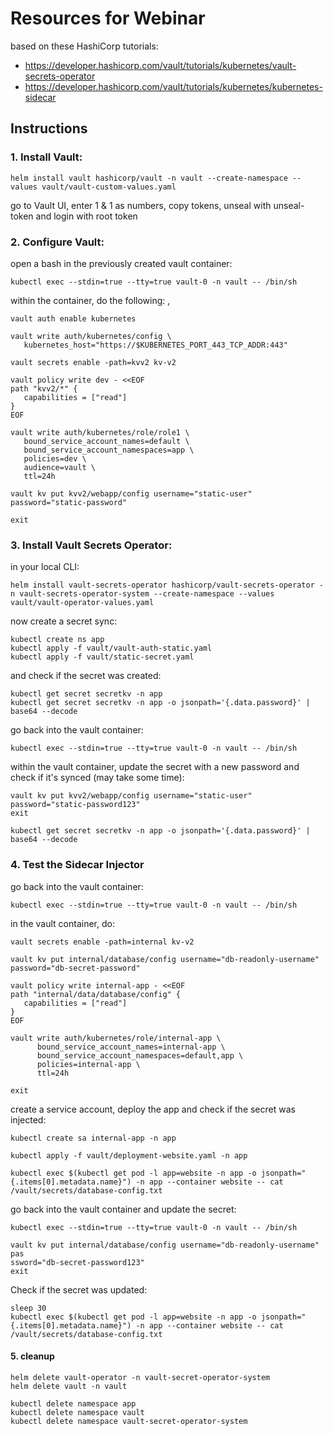 # Resources for Webinar

based on these HashiCorp tutorials:

- https://developer.hashicorp.com/vault/tutorials/kubernetes/vault-secrets-operator
- https://developer.hashicorp.com/vault/tutorials/kubernetes/kubernetes-sidecar


## Instructions

### 1. Install Vault:

```
helm install vault hashicorp/vault -n vault --create-namespace --values vault/vault-custom-values.yaml
```

go to Vault UI, enter 1 & 1 as numbers, copy tokens, unseal with unseal-token and login with root token

### 2. Configure Vault:

open a bash in the previously created vault container:

```
kubectl exec --stdin=true --tty=true vault-0 -n vault -- /bin/sh
```

within the container, do the following:
‚
```
vault auth enable kubernetes

vault write auth/kubernetes/config \
   kubernetes_host="https://$KUBERNETES_PORT_443_TCP_ADDR:443"

vault secrets enable -path=kvv2 kv-v2

vault policy write dev - <<EOF
path "kvv2/*" {
   capabilities = ["read"]
}
EOF

vault write auth/kubernetes/role/role1 \
   bound_service_account_names=default \
   bound_service_account_namespaces=app \
   policies=dev \
   audience=vault \
   ttl=24h

vault kv put kvv2/webapp/config username="static-user" password="static-password"

exit
```

### 3. Install Vault Secrets Operator:

in your local CLI:

```
helm install vault-secrets-operator hashicorp/vault-secrets-operator -n vault-secrets-operator-system --create-namespace --values vault/vault-operator-values.yaml
```

now create a secret sync:

```
kubectl create ns app
kubectl apply -f vault/vault-auth-static.yaml
kubectl apply -f vault/static-secret.yaml
```

and check if the secret was created:

```
kubectl get secret secretkv -n app
kubectl get secret secretkv -n app -o jsonpath='{.data.password}' | base64 --decode
```

go back into the vault container:

```
kubectl exec --stdin=true --tty=true vault-0 -n vault -- /bin/sh
```

within the vault container, update the secret with a new password and check if it's synced (may take some time):

```
vault kv put kvv2/webapp/config username="static-user" password="static-password123"
exit

kubectl get secret secretkv -n app -o jsonpath='{.data.password}' | base64 --decode

```

### 4. Test the Sidecar Injector

go back into the vault container:

```
kubectl exec --stdin=true --tty=true vault-0 -n vault -- /bin/sh
```

in the vault container, do:

```
vault secrets enable -path=internal kv-v2

vault kv put internal/database/config username="db-readonly-username" password="db-secret-password"

vault policy write internal-app - <<EOF
path "internal/data/database/config" {
   capabilities = ["read"]
}
EOF

vault write auth/kubernetes/role/internal-app \
      bound_service_account_names=internal-app \
      bound_service_account_namespaces=default,app \
      policies=internal-app \
      ttl=24h

exit
```

create a service account, deploy the app and check if the secret was injected:

```
kubectl create sa internal-app -n app

kubectl apply -f vault/deployment-website.yaml -n app

kubectl exec $(kubectl get pod -l app=website -n app -o jsonpath="{.items[0].metadata.name}") -n app --container website -- cat /vault/secrets/database-config.txt
```

go back into the vault container and update the secret:

```
kubectl exec --stdin=true --tty=true vault-0 -n vault -- /bin/sh
```

```
vault kv put internal/database/config username="db-readonly-username" pas
ssword="db-secret-password123"
exit
```

Check if the secret was updated:

```
sleep 30
kubectl exec $(kubectl get pod -l app=website -n app -o jsonpath="{.items[0].metadata.name}") -n app --container website -- cat /vault/secrets/database-config.txt
```

#### 5. cleanup

```
helm delete vault-operator -n vault-secret-operator-system
helm delete vault -n vault

kubectl delete namespace app
kubectl delete namespace vault
kubectl delete namespace vault-secret-operator-system
```
